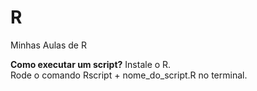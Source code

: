 # R
Minhas Aulas de R

**Como executar um script?**
Instale o R.   
Rode o comando Rscript + nome_do_script.R no terminal.  
  
